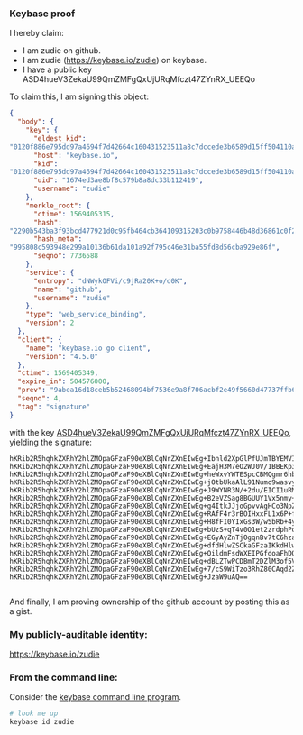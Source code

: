 ### Keybase proof


I hereby claim:


  * I am zudie on github.
  * I am zudie (https://keybase.io/zudie) on keybase.
  * I have a public key ASD4hueV3ZekaU99QmZMFgQxUjURqMfczt47ZYnRX_UEEQo


To claim this, I am signing this object:


```json
{
  "body": {
    "key": {
      "eldest_kid": 
"0120f886e795dd97a4694f7d42664c160431523511a8c7dccede3b6589d15ff504110a",
      "host": "keybase.io",
      "kid": 
"0120f886e795dd97a4694f7d42664c160431523511a8c7dccede3b6589d15ff504110a",
      "uid": "1674ed3ae8bf8c579b8a8dc33b112419",
      "username": "zudie"
    },
    "merkle_root": {
      "ctime": 1569405315,
      "hash": 
"2290b543ba3f93bcd477921d0c95fb464cb364109315203c0b9758446b48d36861c0f256eee4d36c045b8f587ca2310616cb1f58c120079367a1cc27c9d2899d",
      "hash_meta": 
"995808c593948e299a10136b61da101a92f795c46e31ba55fd8d56cba929e86f",
      "seqno": 7736588
    },
    "service": {
      "entropy": "dNWykOFVi/c9jRa20K+o/d0K",
      "name": "github",
      "username": "zudie"
    },
    "type": "web_service_binding",
    "version": 2
  },
  "client": {
    "name": "keybase.io go client",
    "version": "4.5.0"
  },
  "ctime": 1569405349,
  "expire_in": 504576000,
  "prev": "9abea16d18ceb5b52468094bf7536e9a8f706acbf2e49f5660d47737ffb676ef",
  "seqno": 4,
  "tag": "signature"
}
```


with the key
[ASD4hueV3ZekaU99QmZMFgQxUjURqMfczt47ZYnRX_UEEQo](https://keybase.io/zudie),
yielding the signature:


```
hKRib2R5hqhkZXRhY2hlZMOpaGFzaF90eXBlCqNrZXnEIwEg+Ibnld2XpGlPfUJmTBYEMVI1
hKRib2R5hqhkZXRhY2hlZMOpaGFzaF90eXBlCqNrZXnEIwEg+EajH3M7eO2WJ0V/1BBEKp3B
hKRib2R5hqhkZXRhY2hlZMOpaGFzaF90eXBlCqNrZXnEIwEg+heWxvYWTESpcCBMQgmr6hbR
hKRib2R5hqhkZXRhY2hlZMOpaGFzaF90eXBlCqNrZXnEIwEg+jOtbUkaAlL91Numo9wasvy5
hKRib2R5hqhkZXRhY2hlZMOpaGFzaF90eXBlCqNrZXnEIwEg+J9WYNR3N/+2du/EICI1uRMb
hKRib2R5hqhkZXRhY2hlZMOpaGFzaF90eXBlCqNrZXnEIwEg+B2eVZSag8BGUUY1Vx5nmy+r
hKRib2R5hqhkZXRhY2hlZMOpaGFzaF90eXBlCqNrZXnEIwEg+g4ItkJJjoGpvvAgHCo3NpZ8
hKRib2R5hqhkZXRhY2hlZMOpaGFzaF90eXBlCqNrZXnEIwEg+RAfF4r3rBOIHxxFL1x6P+fy
hKRib2R5hqhkZXRhY2hlZMOpaGFzaF90eXBlCqNrZXnEIwEg+H8fFI0YIxGs3W/w5bRb+4yY
hKRib2R5hqhkZXRhY2hlZMOpaGFzaF90eXBlCqNrZXnEIwEg+bUzS+qT4v0O1et2zrdphPqL
hKRib2R5hqhkZXRhY2hlZMOpaGFzaF90eXBlCqNrZXnEIwEg+EGyAyZnTj0gqnBv7tC6hzaW
hKRib2R5hqhkZXRhY2hlZMOpaGFzaF90eXBlCqNrZXnEIwEg+dfdHlwZSCkaGFzaIKkdHlwZ
hKRib2R5hqhkZXRhY2hlZMOpaGFzaF90eXBlCqNrZXnEIwEg+QildmFsdWXEIPGfdoaFhDQH
hKRib2R5hqhkZXRhY2hlZMOpaGFzaF90eXBlCqNrZXnEIwEg+dBLZTwPCDBmT2DZlM3of5VY
hKRib2R5hqhkZXRhY2hlZMOpaGFzaF90eXBlCqNrZXnEIwEg+7/cS9WiTzo3RhZ80CAqd2ZX
hKRib2R5hqhkZXRhY2hlZMOpaGFzaF90eXBlCqNrZXnEIwEg+JzaW9uAQ==


```


And finally, I am proving ownership of the github account by posting this as a gist.


### My publicly-auditable identity:


https://keybase.io/zudie


### From the command line:


Consider the [keybase command line program](https://keybase.io/download).


```bash
# look me up
keybase id zudie
```


